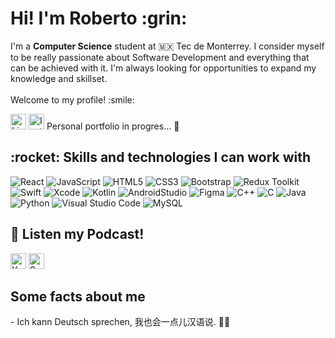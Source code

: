 <h1>Hi! I'm Roberto :grin:</h1>
<p>
  I'm a <b>Computer Science</b> student at 🇲🇽 Tec de Monterrey. I consider myself to be really passionate about Software Development and everything that can be achieved with it. I'm always looking for opportunities to expand my knowledge and skillset.</br></br>Welcome to my profile! :smile:   
</p>

<p>
  <a href="https://www.linkedin.com/in/roberto-andonie-71b066213/"><img alt="LinkedIn" src="https://img.shields.io/badge/LinkedIn-%230077B5.svg?&style=flat-square&logo=linkedin&logoColor=white" height=25></a>
  <a href="https://www.instagram.com/robertoah_2111/"><img alt="Instagram" src="https://img.shields.io/badge/Instagram-%23E4405F.svg?style=for-the-badge&logo=Instagram&logoColor=white" height=25></a>
  Personal portfolio in progres... 👀
</p>

  
<h2>:rocket: Skills and technologies I can work with</h2>

<p>
  <img alt="React" src="https://img.shields.io/badge/React-20232A?style=for-the-badge&logo=react&logoColor=61DAFB"/>
  <img alt="JavaScript" src="https://img.shields.io/badge/JavaScript-F7DF1E?style=for-the-badge&logo=javascript&logoColor=black"/>
  <img alt="HTML5" src="https://img.shields.io/badge/HTML5-E34F26?style=for-the-badge&logo=html5&logoColor=white"/>
  <img alt="CSS3" src="https://img.shields.io/badge/CSS3-1572B6?style=for-the-badge&logo=css3&logoColor=white"/>
  <img alt="Bootstrap" src="https://img.shields.io/badge/Bootstrap-563D7C?style=for-the-badge&logo=bootstrap&logoColor=white"/>
  <img alt="Redux Toolkit" src="https://img.shields.io/badge/redux-%23593d88.svg?style=for-the-badge&logo=redux&logoColor=white"/>
  <img alt="Swift" src="https://img.shields.io/badge/swift-F54A2A?style=for-the-badge&logo=swift&logoColor=white"/>
  <img alt="Xcode" src="https://img.shields.io/badge/Xcode-007ACC?style=for-the-badge&logo=Xcode&logoColor=white"/>
  <img alt="Kotlin" src="https://img.shields.io/badge/kotlin-%237F52FF.svg?style=for-the-badge&logo=kotlin&logoColor=white"/>
  <img alt="AndroidStudio" src="https://img.shields.io/badge/Android%20Studio-3DDC84.svg?style=for-the-badge&logo=android-studio&logoColor=white"/>
  <img alt="Figma" src="https://img.shields.io/badge/figma-%23F24E1E.svg?style=for-the-badge&logo=figma&logoColor=white"/>
  <img alt="C++" src="https://img.shields.io/badge/C%2B%2B-00599C?style=for-the-badge&logo=c%2B%2B&logoColor=white"/>
  <img alt="C" src="https://img.shields.io/badge/C-00599C?style=for-the-badge&logo=c&logoColor=white"/>
  <img alt="Java" src="https://img.shields.io/badge/Java-ED8B00?style=for-the-badge&logo=java&logoColor=white"/>
  <img alt="Python" src="https://img.shields.io/badge/Python-3776AB?style=for-the-badge&logo=python&logoColor=white"/>
  <img alt="Visual Studio Code" src="https://img.shields.io/badge/Visual_Studio_Code-0078D4?style=for-the-badge&logo=visual%20studio%20code&logoColor=white"/>
  <img alt="MySQL" src="https://img.shields.io/badge/MySQL-00000F?style=for-the-badge&logo=mysql&logoColor=white"/>
</p>

<h2>🎤 Listen my Podcast!</h2>
<a href="https://www.youtube.com/@RobertoAndonie/"><img alt="YouTube" src="https://img.shields.io/badge/YouTube_Music-FF0000?style=for-the-badge&logo=youtube-music&logoColor=white" height=25></a>
<a href="https://open.spotify.com/show/7J0znSEYCQ4Hlo2FIxuWg8?si=4258b8defa244edc/"><img alt="Spotify" src="https://img.shields.io/badge/Spotify-1ED760?style=for-the-badge&logo=spotify&logoColor=white" height=25></a>

  
<h2>Some facts about me</h2>
- Ich kann Deutsch sprechen, 我也会一点儿汉语说.
👨‍💻
